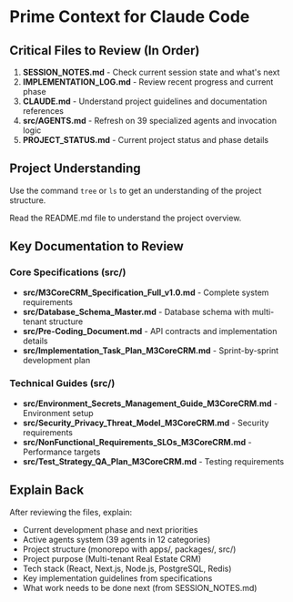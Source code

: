 # Prime Context for Claude Code

## Critical Files to Review (In Order)

1. **SESSION_NOTES.md** - Check current session state and what's next
2. **IMPLEMENTATION_LOG.md** - Review recent progress and current phase
3. **CLAUDE.md** - Understand project guidelines and documentation references
4. **src/AGENTS.md** - Refresh on 39 specialized agents and invocation logic
5. **PROJECT_STATUS.md** - Current project status and phase details

## Project Understanding

Use the command `tree` or `ls` to get an understanding of the project structure.

Read the README.md file to understand the project overview.

## Key Documentation to Review

### Core Specifications (src/)
- **src/M3CoreCRM_Specification_Full_v1.0.md** - Complete system requirements
- **src/Database_Schema_Master.md** - Database schema with multi-tenant structure
- **src/Pre-Coding_Document.md** - API contracts and implementation details
- **src/Implementation_Task_Plan_M3CoreCRM.md** - Sprint-by-sprint development plan

### Technical Guides (src/)
- **src/Environment_Secrets_Management_Guide_M3CoreCRM.md** - Environment setup
- **src/Security_Privacy_Threat_Model_M3CoreCRM.md** - Security requirements
- **src/NonFunctional_Requirements_SLOs_M3CoreCRM.md** - Performance targets
- **src/Test_Strategy_QA_Plan_M3CoreCRM.md** - Testing requirements

## Explain Back
After reviewing the files, explain:
- Current development phase and next priorities
- Active agents system (39 agents in 12 categories)
- Project structure (monorepo with apps/, packages/, src/)
- Project purpose (Multi-tenant Real Estate CRM)
- Tech stack (React, Next.js, Node.js, PostgreSQL, Redis)
- Key implementation guidelines from specifications
- What work needs to be done next (from SESSION_NOTES.md)